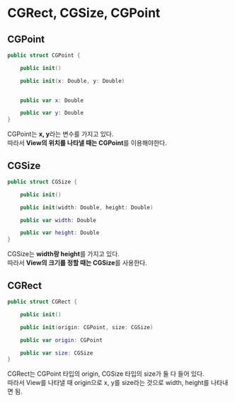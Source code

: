 # CGRect, CGSize, CGPoint

## CGPoint

```swift 
public struct CGPoint {

    public init()

    public init(x: Double, y: Double)

    
    public var x: Double

    public var y: Double
}
```
CGPoint는 <b> x, y</b>라는 변수를 가지고 있다.       
따라서 <b>View의 위치를 나타낼 때는 CGPoint</b>를 이용해야한다. 

## CGSize

```swift
public struct CGSize {

    public init()

    public init(width: Double, height: Double)

    public var width: Double

    public var height: Double
}
```
CGSize는 <b>width랑 height</b>를 가지고 있다.       
따라서 <b>View의 크기를 정할 때는 CGSize</b>를 사용한다.  

## CGRect  

```swift 
public struct CGRect {

    public init()

    public init(origin: CGPoint, size: CGSize)

    public var origin: CGPoint

    public var size: CGSize
}
```

CGRect는 CGPoint 타입의 origin, CGSize 타입의 size가 둘 다 들어 있다.      
따라서 View를 나타낼 때 origin으로 x, y를 size라는 것으로 width, height를 나타내면 됨.            
